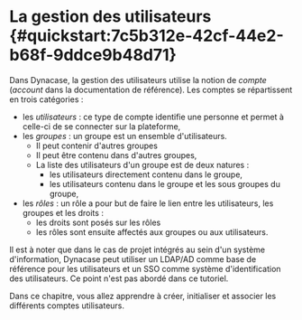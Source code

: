 # La gestion des utilisateurs {#quickstart:7c5b312e-42cf-44e2-b68f-9ddce9b48d71}

Dans Dynacase, la gestion des utilisateurs utilise la notion de _compte_ (_account_ dans la
documentation de référence). Les comptes se répartissent en trois catégories :

-   les _utilisateurs_ : ce type de compte identifie une personne et permet à celle-ci de se connecter sur la plateforme,
-   les _groupes_ : un groupe est un ensemble d'utilisateurs. 
    -   Il peut contenir d'autres groupes
    -   Il peut être contenu dans d'autres groupes, 
    -   La liste des utilisateurs d'un groupe est de deux natures : 
        -   les utilisateurs directement contenu dans le groupe, 
        -   les utilisateurs contenu dans le groupe et les sous groupes du groupe,
-   les _rôles_ : un rôle a pour but de faire le lien entre les utilisateurs, les groupes et les droits :
    -   les droits sont posés sur les rôles
    -   les rôles sont ensuite affectés aux groupes ou aux utilisateurs.

<span class="flag inline nota-bene"></span> Il est à noter que dans le cas de projet intégrés au sein d'un système
d'information, Dynacase peut utiliser un LDAP/AD comme base de référence pour les utilisateurs et un SSO comme système
d'identification des utilisateurs. Ce point n'est pas abordé dans ce tutoriel.

Dans ce chapitre, vous allez apprendre à créer, initialiser et associer les différents comptes utilisateurs.
